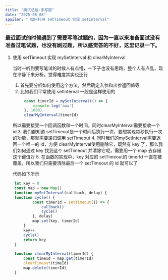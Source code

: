 ```yaml
---
title: "面试总结-手写题"
date: "2025-08-08"
spoiler: " 如何利用 setTimeout 实现 setInterval"
---
```


### 最近面试的时候遇到了需要写笔试题的，因为一直以来准备面试没有准备过笔试题，也没有刷过题，所以感觉答的不好，这里记录一下。

1. 使用 setTimeout 实现 mySetInterval 和 clearMyInterval

    当时一听到要写笔试的时候人有点懵，一下子也没有思路，整个人有点乱，现在冷静下来分析，觉得难度其实也还行
    1. 首先要分析如何使用这个方法，然后确定入参和出参返回值等
    2. 比如我们平常使用 setInterval 一般是这样使用的
   ```typescript jsx
        const timerId = mySetInterval(() => {
            console.log('aaa')
        }, 1000)
        clearMyInterval(timerId)
    ```
    所以需要接受一个回调函数和一个时间，同时clearMyInterval需要接收一个 id
    3. 我们都知道 setTimeout是一个时间后执行一次，要想实现每秒执行一次的功能，那就需要递归调用 setTimeout
    4. 同时我们的mySetInterval需要返回一个唯一的 id，方便 clearMyInterval使用删除它，既然有 key 了，那么我们如何通过 key 找到这个 setTimeout 并清除它呢，需要用一个 map 去存储这个键值对
    5. 在函数的实现中，key 对应的 setTimeout的 timerId 一直在被覆盖，所以我们只需要清除最后一个 setTimeout 的 id 就可以了

    代码如下所示

```typescript jsx
    let key = 0
    const map = new Map()
    function mySetInterval(callback, delay) {
    function cycle() {
            const timerId = setTimeout(() => {
                callback()
                cycle()
            }, delay)
            map.set(key, timerId)
        }
        key++
        cycle()
        return key
    }
    
    function clearMyInterval(timerId) {
        const timeId = map.get(timerId)
        clearTimeout(timeId)
        map.delete(timerId)
    }
```
